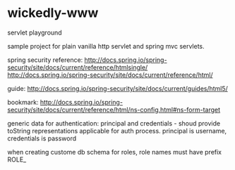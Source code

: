 # wickedly-www
servlet playground

sample project for plain vanilla http servlet and spring mvc servlets.

spring security reference:
http://docs.spring.io/spring-security/site/docs/current/reference/htmlsingle/
http://docs.spring.io/spring-security/site/docs/current/reference/html/

guide:
http://docs.spring.io/spring-security/site/docs/current/guides/html5/

bookmark:
http://docs.spring.io/spring-security/site/docs/current/reference/html/ns-config.html#ns-form-target

generic data for authentication: principal and credentials - shoud provide toString representations
applicable for auth process.
principal is username, credentials is password

when creating custome db schema for roles, role names must have prefix ROLE_